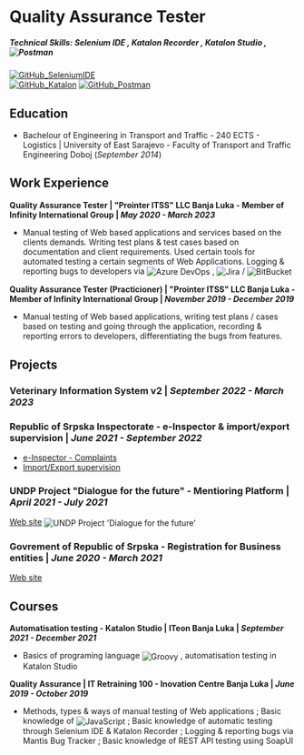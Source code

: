 # Quality Assurance Tester
##### Technical Skills: Selenium IDE , Katalon Recorder , Katalon Studio , <img src="https://img.shields.io/badge/logo-Postman-ff6c37?logo=postman&logoSize=auto&label=&labelColor=555555&logoColor=white" alt="Postman" style="vertical-align: middle;">

[![GitHub_SeleniumIDE](https://img.shields.io/badge/logo-SeleniumIDE__Tests-2e5185?logo=github&logoSize=auto&label=BaleshSrle&labelColor=555555&logoColor=white)](https://github.com/BaleshSrle/SeleniumIDE_Tests)	
[![GitHub_Katalon](https://img.shields.io/badge/logo-Katalon__Tests-19d89f?logo=github&logoSize=auto&label=BaleshSrle&labelColor=555555&logoColor=white)](https://github.com/BaleshSrle/Katalon_Tests)
[![GitHub_Postman](https://img.shields.io/badge/logo-Postman-ff6c37?logo=github&logoSize=auto&label=BaleshSrle&labelColor=555555&logoColor=white)](https://github.com/BaleshSrle/Postman)

## Education
- Bachelour of Engineering in Transport and Traffic - 240 ECTS - Logistics | University of East Sarajevo - Faculty of Transport and Traffic Engineering Doboj (*September 2014*)

## Work Experience
**Quality Assurance Tester | "Prointer ITSS" LLC Banja Luka - Member of Infinity International Group | _May 2020 - March 2023_**
- Manual testing of Web based applications and services based on the clients demands. Writing test plans & test cases based on documentation and client requirements. Used certain tools for automated testing a certain segments of Web Applications. Logging & reporting bugs to developers via <img src="https://img.shields.io/badge/Azure_DevOps-0078d7" alt="Azure DevOps" style="vertical-align: middle;"> , <img src="https://img.shields.io/badge/logo-Jira-0052cc?logo=jira&logoSize=auto&label=&labelColor=555555&logoColor=white" alt="Jira" style="vertical-align: middle;"> / <img src="https://img.shields.io/badge/logo-BitBucket-0052cc?logo=bitbucket&logoSize=auto&label=&labelColor=555555&logoColor=white" alt="BitBucket" style="vertical-align: middle;">
	
**Quality Assurance Tester (Practicioner) | "Prointer ITSS" LLC Banja Luka - Member of Infinity International Group | _November 2019 - December 2019_**
- Manual testing of Web based applications, writing test plans / cases based on testing and going through the application, recording & reporting errors to developers, differentiating the bugs from features.

## Projects
### Veterinary Information System v2 | _September 2022 - March 2023_

### Republic of Srpska Inspectorate - e-Inspector & import/export supervision | _June 2021 - September 2022_
- [e-Inspector - Complaints](https://spediter-inspektorat.vladars.net/prijave)
- [Import/Export supervision](https://spediter-inspektorat.vladars.net/login)

### UNDP Project "Dialogue for the future" - Mentioring Platform | _April 2021 - July 2021_
[Web site](https://www.we-mentoring.com/)
<img src="https://img.shields.io/website?url=https%3A%2F%2Fwe-mentoring.com%2F&logo=angular&logoSize=auto&logoColor=white&label=we-mentoring%20UNDP&labelColor=0f0f11&cacheSeconds=1800" alt="UNDP Project 'Dialogue for the future'" style="vertical-align: middle;">

### Govrement of Republic of Srpska - Registration for Business entities | _June 2020 - March 2021_
[Web site](https://eregistracija.vladars.rs/)

## Courses
**Automatisation testing - Katalon Studio | ITeon Banja Luka | _September 2021 - December 2021_**
- Basics of programing language <img src="https://img.shields.io/badge/logo-Groovy-4298b8?logo=apachegroovy&logoSize=auto&label=&labelColor=555555&logoColor=white" alt="Groovy" style="vertical-align: middle;"> , automatisation testing in Katalon Studio

**Quality Assurance | IT Retraining 100 - Inovation Centre Banja Luka | _June 2019 - October 2019_**
- Methods, types & ways of manual testing of Web applications ; Basic knowledge of <img src="https://img.shields.io/badge/logo-JavaScript-f7df1e?logo=javascript&logoSize=auto&label=&labelColor=555555&logoColor=white" alt="JavaScript" style="vertical-align: middle;"> ;  Basic knowledge of automatic testing through Selenium IDE & Katalon Recorder ; Logging & reporting bugs via  Mantis Bug Tracker ; Basic knowledge of REST API testing using SoapUI